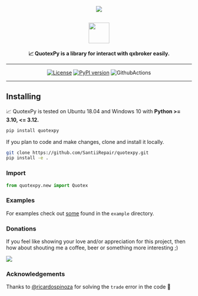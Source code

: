 <div align="center">
<img src="https://static.scarf.sh/a.png?x-pxid=cf317fe7-2188-4721-bc01-124bb5d5dbb2" />

## <img src="https://github.com/SantiiRepair/quotexpy/blob/main/.github/images/quotex-logo.png?raw=true" height="56"/>


**📈 QuotexPy is a library for interact with qxbroker easily.**

______________________________________________________________________

[![License](https://img.shields.io/badge/License-LGPL--2.1-magenta.svg)](https://www.gnu.org/licenses/gpl-3.0.txt)
[![PyPI version](https://badge.fury.io/py/quotexpy.svg)](https://badge.fury.io/py/quotexpy)
![GithubActions](https://github.com/SantiiRepair/quotexpy/actions/workflows/pylint.yml/badge.svg)

</div>

______________________________________________________________________

## Installing

📈 QuotexPy is tested on Ubuntu 18.04 and Windows 10 with **Python >= 3.10, <= 3.12.**
```bash
pip install quotexpy
```

If you plan to code and make changes, clone and install it locally.

```bash
git clone https://github.com/SantiiRepair/quotexpy.git
pip install -e .
```

### Import
```python
from quotexpy.new import Quotex
```

### Examples
For examples check out [some](https://github.com/SantiiRepair/quotexpy/blob/main/example/main.py) found in the `example` directory.

### Donations
If you feel like showing your love and/or appreciation for this project, then how about shouting me a coffee, beer or something more interesting ;)

<a href="https://www.buymeacoffee.com/SantiiRepair"><img src="https://img.buymeacoffee.com/button-api/?text=Buy me a whore&emoji=👯‍♀️&slug=SantiiRepair&button_colour=980028&font_colour=ffffff&font_family=Poppins&outline_colour=ffffff&coffee_colour=FFDD00" /></a>
<br>

### Acknowledgements
Thanks to [@ricardospinoza](https://github.com/ricardospinoza) for solving the `trade` error in the code 🚀
